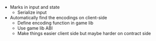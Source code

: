 - Marks in input and state
  - Serialize input
- Automatically find the encodings on client-side
  - Define encoding function in game lib
  - Use game lib ABI
  - Make things easier client side but maybe harder on contract side
